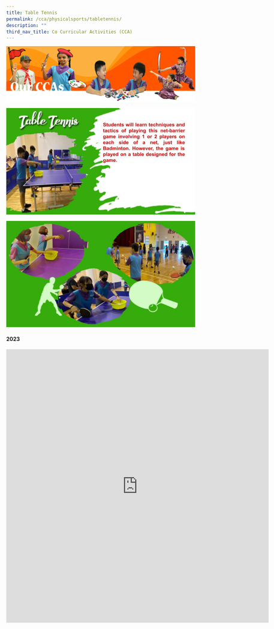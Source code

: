 ```yaml
---
title: Table Tennis
permalink: /cca/physicalsports/tabletennis/
description: ""
third_nav_title: Co Curricular Activities (CCA)
---
```

![](/images/CCAbanner.png)

![](/images/CCA2022/CCA-TableTennispptx1.jpg)

![](/images/CCA2022/CCA-TableTennispptx-2.jpg)

#### 2023

<iframe allowfullscreen="true" height="729" width="700" frameborder="0" src="https://docs.google.com/presentation/d/e/2PACX-1vQ7erRPKbniiMikSholz2vaLs9Et6iRpC48XI4UkN7oaOP6KKxAmSZYXwLQ4Cv-UD6rpeUyBEZxUX1j/embed?start=false&amp;loop=false&amp;delayms=3000"></iframe>